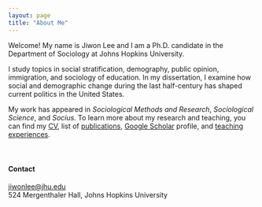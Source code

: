 ```yaml
---
layout: page
title: "About Me"
---
```


Welcome! My name is Jiwon Lee and I am a Ph.D. candidate in the Department of Sociology at Johns Hopkins University. <br>

I study topics in  social stratification, demography, public opinion, immigration, and sociology of education. In my dissertation, I examine how social and demographic change during the last half-century has shaped current politics in the United States.  
   
My work has appeared in *Sociological Methods and Research*, *Sociological Science*, and *Socius*. To learn more about my research and teaching, you can find my [CV](/cv_jiwonlee.pdf), list of [publications](https://jiwonlee.net/research/), [Google Scholar](https://scholar.google.com/citations?user=nszIX_sAAAAJ&hl=en) profile, and [teaching experiences](https://jiwonlee.net/teaching/).
<br />
<br />
<br />

#### Contact
<jiwonlee@jhu.edu>   
524 Mergenthaler Hall, Johns Hopkins University

